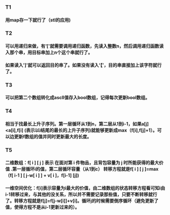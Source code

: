 ### T1

#### **用map存一下就行了（stl的应用)**

### T2

#### 可以用递归来做，有‘['就需要调用递归函数，先读入整数n，然后调用递归函数读入那个串，用目标串加上n个这个串就行了。

#### 如果读入']'就可以返回目的串了。如果没有读入‘【’，目的串直接加上该字符就行了。

### T3

#### 可以把第二个数组转化成ascll值存入bool数组，记得每次更新bool数组。

### T4

#### 相当于找最长上升子序列。第一层循环从1到n，第二层从1到i-1，如果a[j]<a[i],f[i] (表示以i结尾的最长的上升子序列)就能够更新成max（f[i],f[j]+1）。可以边更新f数组的值并同时更新最大的长度。

### T5

#### 二维数组：**f[ i ] [ j ] 表示 在面对第 i 件物品，且背包容量为  j 时所能获得的最大价值** .第一层循环i的值，第二层循环容量（从1到c） 转移方程就是f[ i ] [ j ]=max（f[ i-1 ] [ j-w[ i ] ] + v[ i ]，f[i-1] [j])

#### 一维空间优化：f[i]表示容量为i最大的价值，由二维数组的状态转移方程看可知i由i-1转移过来，与其他的没关系，所以并不需要记录那些值，只要不断转移就行了。转移方程就是f[j]=f[j-w[i]]+v[i]。循环j的时候需要倒序循环（避免更新了值，使得方程不是从i-1更新过来的）。